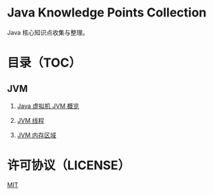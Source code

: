 # Java Knowledge Points Collection

Java 核心知识点收集与整理。

# 目录（TOC）

## JVM

1. [Java 虚拟机 JVM 概览](./JVM/01.Overview/overview.md)

2. [JVM 线程](./JVM/02.JVM-Threads/jvm_threads.md)

3. [JVM 内存区域](./JVM/03.JVM-Memory-Areas/jvm_memory_areas.md)

# 许可协议（LICENSE）

[MIT](./LICENSE)

<!-- EOF -->
